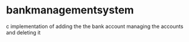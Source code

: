 # bankmanagementsystem
c implementation of adding the the bank account managing the  accounts and deleting it
